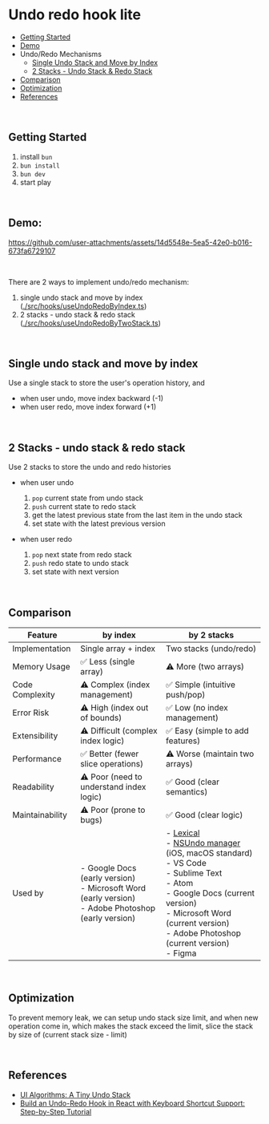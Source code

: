 # Undo redo hook lite

- [Getting Started](#getting-started)
- [Demo](#demo)
- Undo/Redo Mechanisms
  - [Single Undo Stack and Move by Index](#single-undo-stack-and-move-by-index)
  - [2 Stacks - Undo Stack & Redo Stack](#2-stacks---undo-stack--redo-stack)
- [Comparison](#comparison)
- [Optimization](#optimization)
- [References](#references)

&nbsp;

## Getting Started

1. install `bun`
2. `bun install`
3. `bun dev`
4. start play

&nbsp;

## Demo: 

https://github.com/user-attachments/assets/14d5548e-5ea5-42e0-b016-673fa6729107

&nbsp;


There are 2 ways to implement undo/redo mechanism:
1. single undo stack and move by index ([./src/hooks/useUndoRedoByIndex.ts](https://github.com/MechaChen/undo-manager-lite/blob/main/src/hooks/useUndoRedoByIndex.ts))
2. 2 stacks - undo stack & redo stack ([./src/hooks/useUndoRedoByTwoStack.ts](https://github.com/MechaChen/undo-manager-lite/blob/main/src/hooks/useUndoRedoByTwoStack.ts))

&nbsp;

## Single undo stack and move by index
Use a single stack to store the user's operation history, and
- when user undo, move index backward (-1)
- when user redo, move index forward (+1)

&nbsp;

## 2 Stacks - undo stack & redo stack
Use 2 stacks to store the undo and redo histories
- when user undo
  1. `pop` current state from undo stack
  2. `push` current state to redo stack
  3. get the latest previous state from the last item in the undo stack
  4. set state with the latest previous version
 
- when user redo
  1. `pop` next state from redo stack
  2. `push` redo state to undo stack
  3. set state with next version
 
&nbsp;
 
## Comparison

| Feature | by index | by 2 stacks |
|---------|-------------------|----------------------|
| Implementation | Single array + index | Two stacks (undo/redo) |
| Memory Usage | ✅ Less (single array) | ⚠️ More (two arrays) |
| Code Complexity | ⚠️ Complex (index management) | ✅ Simple (intuitive push/pop) |
| Error Risk | ⚠️ High (index out of bounds) | ✅ Low (no index management) |
| Extensibility | ⚠️ Difficult (complex index logic) | ✅ Easy (simple to add features) |
| Performance | ✅ Better (fewer slice operations) | ⚠️ Worse (maintain two arrays) |
| Readability | ⚠️ Poor (need to understand index logic) | ✅ Good (clear semantics) |
| Maintainability | ⚠️ Poor (prone to bugs) | ✅ Good (clear logic) |
| Used by | - Google Docs (early version)<br>- Microsoft Word (early version)<br>- Adobe Photoshop (early version) | - [Lexical](https://github.com/facebook/lexical/blob/main/packages/lexical-history/src/index.ts)<br> - [NSUndo manager](https://developer.apple.com/library/archive/documentation/Cocoa/Conceptual/UndoArchitecture/Articles/RegisteringUndo.html#//apple_ref/doc/uid/20000206-SW2) (iOS, macOS standard) - VS Code<br>- Sublime Text<br>- Atom<br>- Google Docs (current version)<br>- Microsoft Word (current version)<br>- Adobe Photoshop (current version)<br>- Figma |

&nbsp;

## Optimization
To prevent memory leak, we can setup undo stack size limit, and when new operation come in, 
which makes the stack exceed the limit, slice the stack by size of (current stack size - limit)


&nbsp;

## References
- [UI Algorithms: A Tiny Undo Stack](https://blog.julik.nl/2025/03/a-tiny-undo-stack)
- [Build an Undo-Redo Hook in React with Keyboard Shortcut Support: Step-by-Step Tutorial](https://www.youtube.com/watch?v=pR1r-1KGtNU)
